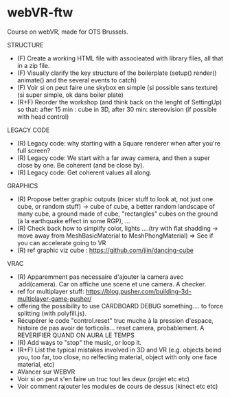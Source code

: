 # webVR-ftw
 Course on webVR, made for OTS Brussels.

STRUCTURE
 * (F) Create a working HTML file with associeated with library files, all that in a zip file.
 * (F) Visually clarify the key structure of the boilerplate (setup() render() animate() and the several events to catch)
 * (F) Voir si on peut faire une skybox en simple (si possible sans texture) (si super simple, ok dans boiler plate)
 * (R+F) Reorder the workshop (and think back on the lenght of SettingUp) so that: after 15 min : cube in 3D, after 30 min: stereovision (if possible with head control)

LEGACY CODE
 * (R) Legacy code: why starting with a Square renderer when after you're full screen?
 * (R) Legacy code: We start with a far away camera, and then a super close by one. Be coherent (and be close by).
 * (R) Legacy code:  Get coherent values all along.

GRAPHICS
 * (R) Propose better graphic outputs (nicer stuff to look at, not just one cube, or random stuff) -> cube of cube, a better random landscape of many cube, a ground made of cube, "rectangles" cubes on the ground (à la earthquake effect in some RGP), ...
 * (R) Check back how to simplify color, lights ....(try with flat shadding -> move away from MeshBasicMaterial to MeshPhongMaterial) => See if you can accelerate going to VR
 * (R) ref graphic viz cube : https://github.com/jiin/dancing-cube

VRAC
 * (R) Apparemment pas necessaire d'ajouter la camera avec .add(camera). Car on affiche une scene et une camera. A checker.
 * ref for multiplayer stuff: https://blog.pusher.com/building-3d-multiplayer-game-pusher/
 * offering the possibility to use CARDBOARD DEBUG something.... to force splitting (with polyfill.js).
 * Récupérer le code "control.reset" truc muche à la pression d'espace, histoire de pas avoir de torticolis... reset camera, probablement. A REVERIFIER QUAND ON AURA LE TEMPS
 * (R) Add ways to "stop" the music, or loop it.
 * (R+F) List the typical mistakes involved in 3D and VR (e.g. objects beind you, too far, too close, no relfecting material, object with only one face material, etc)
 * AVancer sur WEBVR
 * Voir si on peut s'en faire un truc tout les deux (projet etc etc)
 * Voir comment rajouter les modules de cours de dessus (kinect etc etc)

